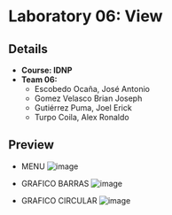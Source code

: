# Laboratory 06: View

## Details

- **Course: IDNP**
- **Team 06:**
  - Escobedo Ocaña, José Antonio
  - Gomez Velasco Brian Joseph
  - Gutiérrez Puma, Joel Erick
  - Turpo Coila, Alex Ronaldo

## Preview
 - MENU
 ![image](https://user-images.githubusercontent.com/64146055/201489569-d07a27e5-baf9-4bc7-851a-6343582e671e.png)

 - GRAFICO BARRAS
 ![image](https://user-images.githubusercontent.com/64146055/201489585-db954845-38a9-49f1-ba7a-10a35f212110.png)
 
 - GRAFICO CIRCULAR
 ![image](https://user-images.githubusercontent.com/64146055/201489602-857ef7e8-4b7b-46ce-98cc-59f95929666a.png)
